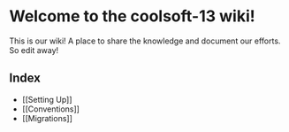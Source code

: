 # Welcome to the coolsoft-13 wiki!
This is our wiki! A place to share the knowledge and document our efforts. So edit away!

## Index
* [[Setting Up]]
* [[Conventions]]
* [[Migrations]]